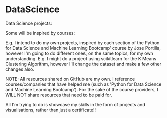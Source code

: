 # DataScience
Data Science projects:

Some will be inspired by courses:
 
 E.g. I intend to do my own projects, inspired by each section of the Python for Data Science and Machine Learning Bootcamp' course by Jose Portilla, however I'm going to do different ones, on the same topics, for my own understanding. E.g. I might do a project using scikitlearn for the K Means Clustering Algorithm, however I'll change the dataset and make a few other changes also.
 
NOTE: All resources shared on GitHub are my own. I reference courses/companies that have helped me (such as 'Python for Data Science and Machine Learning Bootcamp'). For the sake of the course providers, I WILL NOT share resources that need to be paid for. 

All I'm trying to do is showcase my skills in the form of projects and visualisations, rather than just a certificate!!
